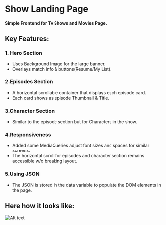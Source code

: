 # Show Landing Page

#### Simple Frontend for Tv Shows and Movies Page.

## Key Features:

### 1. Hero Section

<ul>
<li>Uses Background Image for the large banner.
<li>Overlays match info & buttons(Resume/My List).
</ul>

### 2.Episodes Section

<ul>
<li>A horizontal scrollable container that displays each episode card.
<li>Each card shows as episode Thumbnail & Title.
</ul>

### 3.Character Section

<ul>
<li>Similar to the episode section but for Characters in the show.
</ul>

### 4.Responsiveness

<ul>
<li>Added some MediaQueries adjust font sizes and spaces for similar screens.
<li>The horizontal scroll for episodes and character section remains accessible w/o breaking layout.
</ul>

### 5.Using JSON

<ul>
<li>The JSON is stored in the data variable to populate the DOM elements in the page. 
</ul>

## Here how it looks like:

![Alt text](index.png)